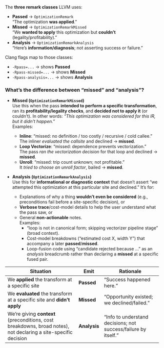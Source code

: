 The **three remark classes** LLVM uses:
- **Passed** → `OptimizationRemark`  
    “The optimization **was applied**.”
- **Missed** → `OptimizationRemarkMissed`  
    “We **wanted to apply** this optimization but **couldn’t** (legality/profitability).”
- **Analysis** → `OptimizationRemarkAnalysis`  
    “Here’s **information/diagnosis**; not asserting success or failure.”

Clang flags map to those classes:
- `-Rpass=...` → shows **Passed**
- `-Rpass-missed=...` → shows **Missed**
- `-Rpass-analysis=...` → shows **Analysis**


### What’s the difference between “missed” and “analysis”?
- **Missed (`OptimizationRemarkMissed`)**  
    Use this when the pass **intended to perform a specific transformation**, ran its **profitability/legality checks**, and **decided not to apply it** (or couldn’t). In other words: _“This optimization was considered for this IR, but it didn’t happen.”_  
    Examples:
    - **Inline**: “missed: no definition / too costly / recursive / cold callee.”  
        The inliner _evaluated the callsite_ and declined → **missed**.
    - **Loop Vectorize**: “missed: dependence prevents vectorization.”  
        The pass _ran the vectorization decision_ for that loop and declined → **missed**.
    - **Unroll**: “missed: trip count unknown; not profitable.”  
        It _tried to choose an unroll factor_, bailed → **missed**.
        
- **Analysis (`OptimizationRemarkAnalysis`)**  
    Use this for **informational or diagnostic context** that doesn’t assert “we attempted this optimization at this particular site and declined.” It’s for:
    - Explanations of why a thing **wouldn’t even be considered** (e.g., preconditions fail before a site-specific decision), or
    - **Verbose trace**/cost-model details to help the user understand what the pass saw, or
    - General **non-actionable** notes.  
        Examples:
	    - “loop is not in canonical form; skipping vectorizer pipeline stage” (broad context).
	    - Cost-model breakdowns (“estimated cost X, width Y”) that accompany a later **passed**/**missed**.
	    - Loop-fusion code using “candidate rejected because …” as an _analysis_ breadcrumb rather than declaring a **missed** at a specific fused pair.

| Situation                                                                                                      | Emit         | Rationale                                                      |
| -------------------------------------------------------------------------------------------------------------- | ------------ | -------------------------------------------------------------- |
| We **applied** the transform at a specific site                                                                | **Passed**   | “Success happened here.”                                       |
| We **evaluated** the transform at a specific site and **didn’t apply**                                         | **Missed**   | “Opportunity existed; we declined/failed.”                     |
| We’re giving **context** (preconditions, cost breakdowns, broad notes), not declaring a site-specific decision | **Analysis** | “Info to understand decisions; not success/failure by itself.” |

